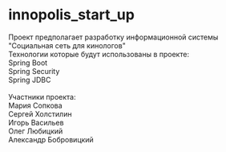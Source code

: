 # innopolis_start_up
Проект предполагает разработку информационной системы "Социальная сеть для кинологов"<br>
Технологии которые будут использованы в проекте:<br>
Spring Boot<br>
Spring Security<br>
Spring JDBC<br><br>
Участники проекта:<br>
Мария Сопкова<br>
Сергей Холстилин<br>
Игорь Васильев<br>
Олег Любицкий<br>
Александр Бобровицкий<br>

